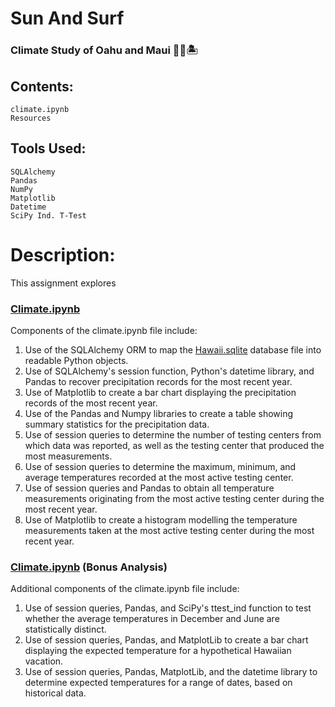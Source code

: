 # Sun And Surf
### Climate Study of Oahu and Maui 🏄🏼🏝


## Contents:
    climate.ipynb
    Resources

## Tools Used:
    SQLAlchemy
    Pandas
    NumPy
    Matplotlib
    Datetime
    SciPy Ind. T-Test

# Description:

This assignment explores

### [Climate.ipynb](https://github.com/blhawkins/SunAndSurf/blob/master/climate.ipynb)
Components of the climate.ipynb file include:
1. Use of the SQLAlchemy ORM to map the [Hawaii.sqlite](https://github.com/blhawkins/SunAndSurf/blob/master/Resources/hawaii.sqlite) database file into readable Python objects.
2. Use of SQLAlchemy's session function, Python's datetime library, and Pandas to recover precipitation records for the most recent year.
3. Use of Matplotlib to create a bar chart displaying the precipitation records of the most recent year.
4. Use of the Pandas and Numpy libraries to create a table showing summary statistics for the precipitation data.
5. Use of session queries to determine the number of testing centers from which data was reported, as well as the testing center that produced the most measurements. 
6. Use of session queries to determine the maximum, minimum, and average temperatures recorded at the most active testing center.
7. Use of session queries and Pandas to obtain all temperature measurements originating from the most active testing center during the most recent year.
8. Use of Matplotlib to create a histogram modelling the temperature measurements taken at the most active testing center during the most recent year.

### [Climate.ipynb](https://github.com/blhawkins/SunAndSurf/blob/master/climate.ipynb) (Bonus Analysis)
Additional components of the climate.ipynb file include:
1. Use of session queries, Pandas, and SciPy's ttest_ind function to test whether the average temperatures in December and June are statistically distinct.
2. Use of session queries, Pandas, and MatplotLib to create a bar chart displaying the expected temperature for a hypothetical Hawaiian vacation.
3. Use of session queries, Pandas, MatplotLib, and the datetime library to determine expected temperatures for a range of dates, based on historical data.